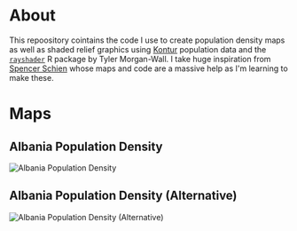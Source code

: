 # About
This repoository cointains the code I use to create population density maps as well as shaded relief graphics using [Kontur](https://www.kontur.io/geospatial-datasets-catalog/) population data and the [`rayshader`](https://www.rayshader.com/) R package by Tyler Morgan-Wall. I take huge inspiration from [Spencer Schien](https://github.com/Pecners) whose maps and code are a massive help as I'm learning to make these.

# Maps
## Albania Population Density
![Albania Population Density](images_small/albania_population_density_sunrise.png)

## Albania Population Density (Alternative)
![Albania Population Density (Alternative)](images_small/albania_population_density_pink.png)
